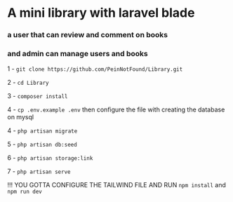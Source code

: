 # A mini library with laravel blade

### a user that can review and comment on books

### and admin can manage users and books


1 - `git clone https://github.com/PeinNotFound/Library.git`

2 - `cd Library`

3 - `composer install`

4 - `cp .env.example .env` then configure the file with creating the database on mysql

4 - `php artisan migrate`

5 - `php artisan db:seed`

6 - `php artisan storage:link`

7 - `php artisan serve`

!!! YOU GOTTA CONFIGURE THE TAILWIND FILE AND RUN `npm install` and `npm run dev`
